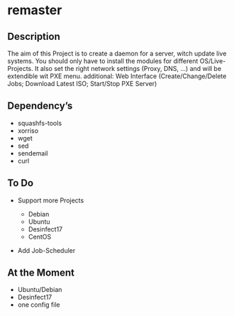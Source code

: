 # remaster


## Description

The aim of this Project is to create a daemon for a server, witch update live systems. You should only have to install the modules for different OS/Live-Projects. It also set the right network settings (Proxy, DNS, ...) and will be extendible wit PXE menu. additional: Web Interface (Create/Change/Delete Jobs; Download Latest ISO; Start/Stop PXE Server)

## Dependency’s

- squashfs-tools
- xorriso
- wget
- sed
- sendemail
- curl

## To Do

- Support more Projects

  - Debian
  - Ubuntu
  - Desinfect17
  - CentOS

- Add Job-Scheduler

## At the Moment

- Ubuntu/Debian
- Desinfect17
- one config file
